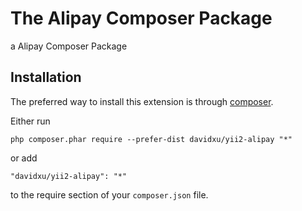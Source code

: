 The Alipay Composer Package
===========================
a Alipay Composer Package

Installation
------------

The preferred way to install this extension is through [composer](http://getcomposer.org/download/).

Either run

```
php composer.phar require --prefer-dist davidxu/yii2-alipay "*"
```

or add

```
"davidxu/yii2-alipay": "*"
```

to the require section of your `composer.json` file.
